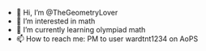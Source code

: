 - 👋 Hi, I’m @TheGeometryLover
- 👀 I’m interested in math
- 🌱 I’m currently learning olympiad math
- 📫 How to reach me: PM to user wardtnt1234 on AoPS

<!---
TheGeometryLover/TheGeometryLover is a ✨ special ✨ repository because its `README.md` (this file) appears on your GitHub profile.
You can click the Preview link to take a look at your changes.
--->
